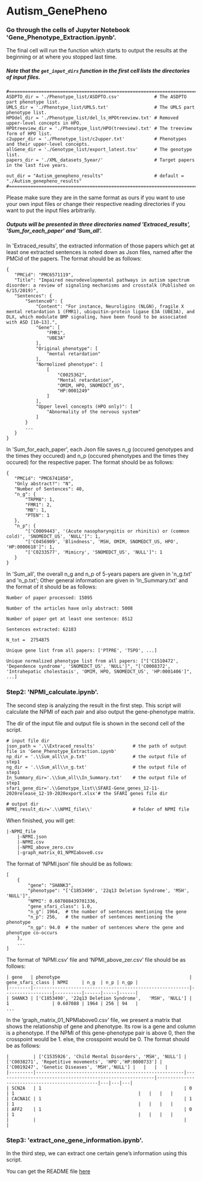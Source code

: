 # Autism_GenePheno

 ### Go through the cells of Jupyter Notebook 'Gene_Phenotype_Extraction.ipynb'.
 
 The final cell will run the function which starts to output the results at the beginning or at where you stopped last time.
 
 ##### Note that the `get_input_dirs` function in the first cell lists the directories of input files. 
 
 ```
#============================================================================================
ASDPTO_dir = './Phenotype_list/ASDPTO.csv'             # The ASDPTO part phenotype list.
UMLS_dir = './Phenotype_list/UMLS.txt'                 # The UMLS part phenotype list.
HPOdel_dir = './Phenotype_list/del_ls_HPOtreeview.txt' # Removed upper-level concepts in HPO.
HPOtreeview_dir = './Phenotype_list/HPO(treeview).txt' # The treeview form of HPO list.
c2upper_dir = './Phenotype_list/c2upper.txt'           # Phenotypes and their upper-level concepts.
allGene_dir = './Genotype_list/export_latest.tsv'      # The genotype list.
papers_dir = './XML_datasets_5year/'                   # Target papers in the last five years.

out_dir = "Autism_genepheno_results"                   # default = "./Autism_genepheno_results"
#============================================================================================
```
Please make sure they are in the same format as ours if you want to use your own input files or change their respective reading directories if you want to put the input files arbitrarily.


##### Outputs will be presented in three directories named 'Extraced_results', 'Sum_for_each_paper' and 'Sum_all'.
In 'Extraced_results', the extracted information of those papers which get at least one extracted sentences is noted down as Json files, named after the PMCid of the papers. The format should be as follows:

 ```
{
    "PMCid": "PMC6571119", 
    "Title": "Impaired neurodevelopmental pathways in autism spectrum disorder: a review of signaling mechanisms and crosstalk (Published on 6/15/2019)", 
    "Sentences": {
        "Sentence0": {
            "Content": "For instance, Neuroligins (NLGN), fragile X mental retardation 1 (FMR1), ubiquitin-protein ligase E3A (UBE3A), and DLX, which modulate BMP signaling, have been found to be associated with ASD [10–13].", 
            "Gene": [
                "FMR1", 
                "UBE3A"
            ], 
            "Original phenotype": [
                "mental retardation"
            ], 
            "Normolized phenotype": [
                [
                    "C0025362", 
                    "Mental retardation", 
                    "OMIM, HPO, SNOMEDCT_US", 
                    "HP:0001249"
                ]
            ], 
            "Upper level concepts (HPO only)": [
                "Abnormality of the nervous system"
            ]
        }
        ...
    }
}

```

In 'Sum_for_each_paper', each Json file saves n_g (occured genotypes and the times they occured) and n_p (occured phenotypes and the times they occured) for the respective paper. The format should be as follows:


 ```
{
    "PMCid": "PMC6741850", 
    "Only abstract?": "N", 
    "Number of Sentences": 40, 
    "n_g": {
        "TRPM8": 1, 
        "FMR1": 2, 
        "MB": 1, 
        "PTEN": 1
    }, 
    "n_p": {
        "['C0009443', '(Acute nasopharyngitis or rhinitis) or (common cold)', 'SNOMEDCT_US', 'NULL']": 1, 
        "['C0456909', 'Blindness', 'MSH, OMIM, SNOMEDCT_US, HPO', 'HP:0000618']": 1, 
        "['C0233577', 'Mimicry', 'SNOMEDCT_US', 'NULL']": 1
    }
}

```

In 'Sum_all', the overall n_g and n_p of 5-years papers are given in 'n_g.txt' and 'n_p.txt'; Other general information are given in 'In_Summary.txt' and the format of it should be as follows:


 ```
Number of paper processed: 15095

Number of the articles have only abstract: 5008

Number of paper get at least one sentence: 8512

Sentences extracted: 62183

N_tot =  2754875

Unique gene list from all papers: ['PTPRE', 'TSPO', ...]

Unique normalized phenotype list from all papers: ["['C1510472', 'Dependence syndrome', 'SNOMEDCT_US', 'NULL']", "['C0008372', 'Intrahepatic cholestasis', 'OMIM, HPO, SNOMEDCT_US', 'HP:0001406']", ...]

```

 ### Step2: 'NPMI_calculate.ipynb'.
 
The second step is analyzing the result in the first step. This script will calculate the NPMI of each pair and also output the gene-phenotype matrix. 

The dir of the input file and output file is shown in the second cell of the script.

```
# input file dir
json_path = '.\\Extraced_results'              # the path of output file in 'Gene_Phenotype_Extraction.ipynb'
np_dir = '.\\Sum_all\\n_p.txt'                 # the output file of step1
ng_dir = '.\\Sum_all\\n_g.txt'                 # the output file of step1
In_Summary_dir='.\\Sum_all\\In_Summary.txt'    # the output file of step1
sfari_gene_dir='.\\Genotype_list\\SFARI-Gene_genes_12-11-2020release_12-19-2020export.xlsx'# the SFARI genes file dir

# output dir
NPMI_result_dir='.\\NPMI_file\\'               # folder of NPMI file 
```

When finished, you will get:
```
|-NPMI_file
    |-NPMI.json
    |-NPMI.csv
    |-NPMI_above_zero.csv
    |-graph_matrix_01_NPMIabove0.csv
```

The format of ‘NPMI.json’ file should be as follows:

```
[
    {
        "gene": "SHANK3",
        "phenotype": "['C1853490', '22q13 Deletion Syndrome', 'MSH', 'NULL']",
        "NPMI": 0.607088439701336,
        "gene_sfari_class": 1.0,
        "n_g": 1964,  # the number of sentences mentioning the gene
        "n_p": 256,   # the number of sentences mentioning the phenotype
        "n_gp": 94.0  # the number of sentences where the gene and phenotype co-occurs
    },
    ...
]
```

The format of ‘NPMI.csv’ file and ‘NPMI_above_zer.csv’ file should be as follows:

```
| gene   | phenotype                                                | gene_sfari_class | NPMI     | n_g  | n_p | n_gp |
|--------|----------------------------------------------------------|------------------|----------|------|-----|------|
| SHANK3 | ['C1853490', '22q13 Deletion Syndrome',   'MSH', 'NULL'] | 1                | 0.607088 | 1964 | 256 | 94   |
...

```

In the ‘graph_matrix_01_NPMIabove0.csv’ file, we present a matrix that shows the relationship of gene and phenotype. Its row is a gene and column is a phenotype. If the NPMI of this gene-phenotype pair is above 0, then the crosspoint would be 1. else, the crosspoint would be 0. The format should be as follows:

```
|         | ['C1535926', 'Child Mental Disorders', 'MSH', 'NULL'] | ['C0038271', 'Repetitive movements', 'HPO','HP:0000733'] | ['C0019247', 'Genetic Diseases', 'MSH','NULL'] |   |   |   |
|---------|-------------------------------------------------------|----------------------------------------------------------|------------------------------------------------|---|---|---|
| SCN2A   | 1                                                     | 0                                                        | 1                                              |   |   |   |
| CACNA1C | 1                                                     | 1                                                        | 1                                              |   |   |   |
| AFF2    | 1                                                     | 0                                                        | 1                                              |   |   |   |
|         |                                                       |                                                          |                   

```

 ### Step3: 'extract_one_gene_information.ipynb'.
 
 In the third step, we can extract one certain gene’s information using this script.
 
 You can get the README file [here](https://github.com/maiziezhoulab/Autism_GenePheno/blob/master/analysis/Step3_README.md)


